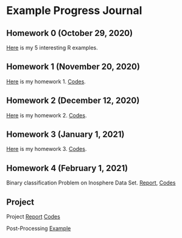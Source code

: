 # Example Progress Journal

## Homework 0 (October 29, 2020)

[Here](files/example_homework_0.html) is my 5 interesting R examples.

## Homework 1 (November 20, 2020)

[Here](files/Hw1.html) is my homework 1. [Codes](https://github.com/BU-IE-582/fall20-omrcgty/blob/gh-pages/files/Hw1.Rmd).

## Homework 2 (December 12, 2020)

[Here](files/homework2.html) is my homework 2. [Codes](https://github.com/BU-IE-582/fall20-omrcgty/blob/gh-pages/files/homework2.Rmd).

## Homework 3 (January 1, 2021)

[Here](files/h3.html) is my homework 3. [Codes](https://github.com/BU-IE-582/fall20-omrcgty/blob/gh-pages/files/h3.Rmd).

## Homework 4 (February 1, 2021)

Binary classification Problem on Inosphere Data Set.
[Report](files/hw4.html),
[Codes](https://github.com/BU-IE-582/fall20-omrcgty/blob/gh-pages/files/hw4.1.2.Rmd)


## Project

Project [Report](files/ProjectReport_Final.html)
[Codes](https://github.com/BU-IE-582/fall20-omrcgty/blob/gh-pages/files/ProjectFinalCode.R)

Post-Processing [Example](files/project_dist.html)
